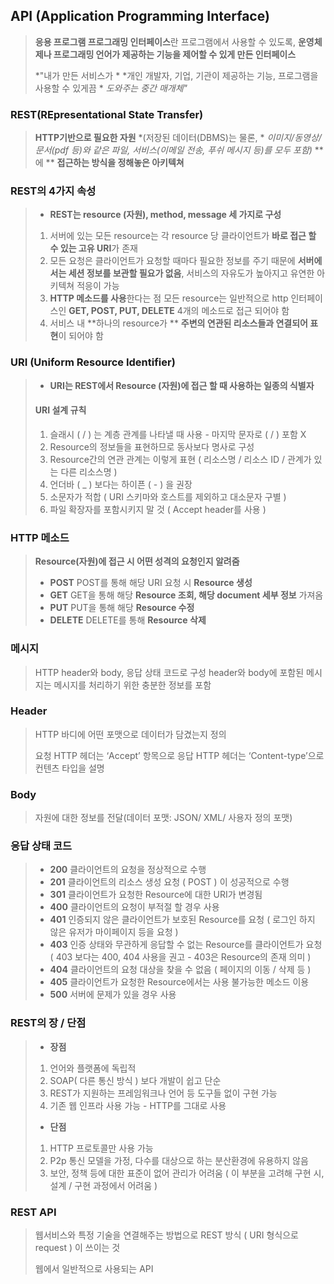 ## API (Application Programming Interface)

> **응용 프로그램 프로그래밍 인터페이스**란 프로그램에서 사용할 수 있도록, 
> **운영체제나 프로그래밍 언어가 제공하는 기능을 제어할 수 있게 만든 인터페이스**
>
> *"내가 만든 서비스가 *
> *개인 개발자, 기업, 기관이 제공하는 기능, 프로그램을 사용할 수 있게끔 *
> *도와주는 중간 매개체"*

### REST(REpresentational State Transfer)

> **HTTP기반으로 필요한 자원** *(저장된 데이터(DBMS)는 물론, *
> *이미지/동영상/문서(pdf 등)와 같은 파일, 서비스(이메일 전송, 푸쉬 메시지 등)를 모두 포함)* **에 **
> **접근하는 방식을 정해놓은 아키텍쳐**

### REST의 4가지 속성

> * **REST는 resource (자원), method, message 세 가지로 구성**
>
> 1. 서버에 있는 모든 resource는 각 resource 당 
>    클라이언트가 **바로 접근 할 수 있는 고유 URI**가 존재
> 2. 모든 요청은 클라이언트가 요청할 때마다 필요한 정보를 주기 때문에 
>    **서버에서는 세션 정보를 보관할 필요가 없음**, 
>    서비스의 자유도가 높아지고 유연한 아키텍쳐 적응이 가능
> 3. **HTTP 메소드를 사용**한다는 점
>    모든 resource는 일반적으로 
>    http 인터페이스인 **GET, POST, PUT, DELETE** 4개의 메소드로 
>    접근 되어야 함
> 4. 서비스 내 **하나의 resource가 **
>    **주변의 연관된 리소스들과 연결되어 표현**이 되어야 함

### URI (Uniform Resource Identifier)

> * **URI는 REST에서 Resource (자원)에 접근 할 때 사용하는 일종의 식별자**
>
> #### URI 설계 규칙
>
> 1. 슬래시 ( / ) 는 계층 관계를 나타낼 때 사용 - 마지막 문자로 ( / ) 포함 X
> 2. Resource의 정보들을 표현하므로 동사보다 명사로 구성
> 3. Resource간의 연관 관계는 이렇게 표현
>    ( 리소스명 / 리소스 ID / 관계가 있는 다른 리소스명 )
> 4. 언더바 ( _ ) 보다는 하이픈 ( - ) 을 권장
> 5. 소문자가 적합 ( URI 스키마와 호스트를 제외하고 대소문자 구별 )
> 6. 파일 확장자를 포함시키지 말 것 ( Accept header를 사용 )

### HTTP 메소드

> **Resource(자원)에 접근 시 어떤 성격의 요청인지 알려줌**
>
> * **POST**
>   POST를 통해 해당 URI 요청 시 **Resource 생성**
> * **GET**
>   GET을 통해 해당 **Resource 조회, 해당 document 세부 정보** 가져옴
> * **PUT**
>   PUT을 통해 해당 **Resource 수정**
> * **DELETE**
>   DELETE를 통해 **Resource 삭제**

### 메시지

> HTTP header와 body, 응답 상태 코드로 구성
> header와 body에 포함된 메시지는 메시지를 처리하기 위한 충분한 정보를 포함

### Header

> HTTP 바디에 어떤 포맷으로 데이터가 담겼는지 정의
>
> 요청 HTTP 헤더는 ‘Accept’ 항목으로 응답 
> HTTP 헤더는 ‘Content-type’으로 컨텐츠 타입을 설명

### Body

> 자원에 대한 정보를 전달(데이터 포맷: JSON/ XML/ 사용자 정의 포맷)

### 응답 상태 코드

> * **200**
>   클라이언트의 요청을 정상적으로 수행
> * **201**
>   클라이언트의 리소스 생성 요청 ( POST ) 이 성공적으로 수행
> * **301**
>   클라이언트가 요청한 Resource에 대한 URI가 변경됨
> * **400**
>   클라이언트의 요청이 부적절 할 경우 사용
> * **401**
>   인증되지 않은 클라이언트가 보호된 Resource를 요청
>   ( 로그인 하지 않은 유저가 마이페이지 등을 요청 )
> * **403**
>   인증 상태와 무관하게 응답할 수 없는 Resource를 클라이언트가 요청
>   ( 403 보다는 400, 404 사용을 권고 - 403은 Resource의 존재 의미 )
> * **404**
>   클라이언트의 요청 대상을 찾을 수 없음 ( 페이지의 이동 / 삭제 등 )
> * **405**
>   클라이언트가 요청한 Resource에서는 사용 불가능한 메소드 이용
> * **500**
>   서버에 문제가 있을 경우 사용

### REST의 장 / 단점

>* **장점**
>  1. 언어와 플랫폼에 독립적
>  2. SOAP( 다른 통신 방식 ) 보다 개발이 쉽고 단순
>  3. REST가 지원하는 프레임워크나 언어 등 도구들 없이 구현 가능
>  4. 기존 웹 인프라 사용 가능 - HTTP를 그대로 사용
>* **단점**
>  1. HTTP 프로토콜만 사용 가능
>  2. P2p 통신 모델을 가정, 
>     다수를 대상으로 하는 분산환경에 유용하지 않음
>  3. 보안, 정책 등에 대한 표준이 없어 관리가 어려움
>     ( 이 부분을 고려해 구현 시, 설계 / 구현 과정에서 어려움 )

### REST API

> 웹서비스와 특정 기술을 연결해주는 방법으로 
> REST 방식 ( URI 형식으로 request ) 이 쓰이는 것
>
> 웹에서 일반적으로 사용되는 API